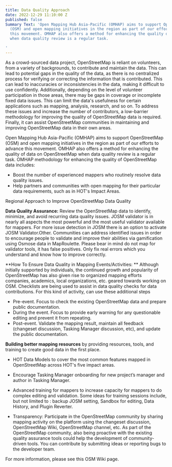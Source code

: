 ```yaml
---
title: Data Quality Approach
date: 2022-12-29 11:10:00 Z
published: false
Summary Text: 'Open Mapping Hub Asia-Pacific (OMHAP) aims to support OpenStreetMap
  (OSM) and open mapping initiatives in the region as part of our efforts to advance
  this movement. OMHAP also offers a method for enhancing the quality of data on OpenStreetMap
  when data quality review is a regular task.

'
---
```


As a crowd-sourced data project, OpenStreetMap is reliant on volunteers, from a variety of backgrounds, to contribute and maintain the data. This can lead to potential gaps in the quality of the data, as there is no centralized process for verifying or correcting the information that is contributed. This can lead to inaccuracies or inconsistencies in the data, making it difficult to use confidently. Additionally, depending on the level of volunteer participation in those areas, there may be gaps in coverage or incomplete fixed data issues. This can limit the data's usefulness for certain applications such as mapping, analysis, research, and so on.  To address these issues and increase the number of contributors, a low-barrier methodology for improving the quality of OpenStreetMap data is required. Finally, it can assist OpenStreetMap communities in maintaining and improving OpenStreetMap data in their own areas.

Open Mapping Hub Asia-Pacific (OMHAP) aims to support OpenStreetMap (OSM) and open mapping initiatives in the region as part of our efforts to advance this movement. OMHAP also offers a method for enhancing the quality of data on OpenStreetMap when data quality review is a regular task.
OMHAP methodology for enhancing the quality of OpenStreetMap data includes:

* Boost the number of experienced mappers who routinely resolve data quality issues. 
* Help partners and communities with open mapping for their particular data requirements, such as in HOT's Impact Areas.
 
Regional Approach to Improve OpenStreetMap Data Quality

**Data Quality Assurance:** Review the OpenStreetMap data to identify, minimize, and avoid recurring data quality issues. JOSM validator is in nearly all aspects the most powerful and the most useful validator available for mappers. For more issue detection in JOSM there is an option to activate JOSM Validator.Other. Communities can address identified issues in order to encourage people to validate and improve their abilities via gamification using Osmose data in MapRoulette. Please bear in mind do not map for validator tools, it has false positives. Only fix real errors which you understand and know how to improve correctly.

**How To Ensure Data Quality in Mapping Events/Activities: **
Although initially supported by individuals, the continued growth and popularity of OpenStreetMap has also given rise to organized mapping efforts companies, academics, local organizations, etc. geared towards working on OSM. Checklists are being used to assist in data quality checks for data contributions. For this kind of activity, can use these additional steps

* Pre-event. Focus to check the existing OpenStreetMap data and prepare public documentation.
* During the event. Focus to provide early warning for any questionable editing and prevent it from repeating. 
* Post-event. Validate the mapping result, maintain all feedback (changeset discussion, Tasking Manager discussion, etc), and update the public documentation.

**Building better mapping resources** by providing resources, tools, and training to create good data in the first place.

* HOT Data Models to cover the most common features mapped in OpenStreetMap across HOT's five impact areas.	
* Encourage Tasking Manager onboarding for new project’s manager and author in Tasking Manager. 
* Advanced training for mappers to increase capacity for mappers to do complex editing and validation. Some ideas for training sessions include, but not limited to : backup JOSM setting, Sandbox for editing, Data History, and Plugin Reverter. 

* Transparency: Participate in the OpenStreetMap community by sharing mapping activity on the platform using the changeset discussion, OpenStreetMap Wiki, OpenStreetMap channel, etc. As part of the OpenStreetMap community, also being proactive with the existing quality assurance tools could help the development of community-driven tools. You can contribute by submitting ideas or reporting bugs to the developer team.

For more information, please see this OSM Wiki page.
